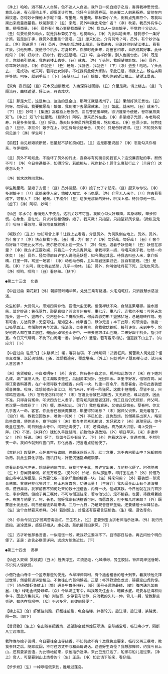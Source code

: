 <!-- { "loadSidebar": true } -->
    〔净上〕哈哈，酒不醉人人自醉，色不迷人人自迷。我昨日一见白娘子之后，害得我神思恍惚，意乱心迷，有心图他上手，却恨无计可施。恰好今日院君寿诞，他夫妻二人前来祝寿。留他在内厢饮酒，怎得妙计赚他上手呢？嗄，有里哉，有里哉。那秋菊小丫头，倒有点鬼画符个，等我叫渠出来商量商量看。秋菊那里？〔丑〕来哉，员外叫我出来做亻者？〔净〕秋菊，我员外有件心事，搭唔商量。〔丑〕员外有亻奢心事搭我商量？〔净〕我自从一见白娘子，不觉的十分动火。〔丑〕勿要说员外动火，就是我秋菊见了他，也觉动火。〔净〕为此叫唔出来，替我想个一条好计策，若是到子手，我员外重重能个赏唔。〔丑〕原来如此。介有何难？呵，员外，有个妙计在此。〔净〕那道理？〔丑〕员外，你先到后边楼上躲着，待我进去，只说领他到望江楼上，看看江景，引他到来。我便寻个机会，将身卸开。你那时走出来，将善言相求，自然成其好事。此计如何？〔净〕好妙计，好妙计。我说还是唔。〔丑〕啐，这样妙策，别人也画勿出。〔净〕既是介，你就去引他来，我先到楼上去等。〔丑〕就去。〔净〕丫头阿，我眼望捷旌旗。〔丑〕员外，你耳听好消息。〔净〕你就去！〔丑〕是哉，我就去，我就去！〔下〕〔净〕去去！哈哈，丫头此去，一定成功。老天呵，若得此女到手，不枉我有此偌大家财。来此已是，待我上去。躲在夹厢畔等他。呵呀，就到手哉！〔下〕〔丑随旦上〕〔丑〕娘娘，我和你到望江楼上，望望江景去。

    【双角 夜行船】〔旦〕花木交加丽景光，入幽深穿过回廊。〔丑〕介里是哉，请上楼去。〔旦〕飞阁流丹，曲栏遥望，好江天，丹青难状。

    〔丑〕那是大江，这是焦山，这边的是金山，那隔江就是扬州了。〔丑〕果然好派江景也。〔丑〕阿呀，勿好哉，我要撒尿哉！娘娘，我到楼下去尿尿就来。〔旦〕如此，就来呵。〔丑〕就来个。〔下〕〔旦〕妙呵！【集唐】高楼独上思依依，曲岛苍茫接翠微。欲识蓬莱今便是，卷帘巢燕美双飞。〔净上〕双飞个拉里哉。〔旦转介〕阿呀，原来员外在此。〔净〕多蒙娘子光顾，与老荆祝寿，只是多多简慢。〔旦〕好说。愚夫妇多蒙员外院君提携，铭刻难忘。〔净〕些须小事，何劳挂齿？〔旦行，净拦介〕娘子在上，学生有句说话奉告，〔笑介〕只是勿好说得。〔旦〕不知员外有何见谕？〔净〕学生呵！

    【前腔】自见娇娘欲断肠，思量起不禁如痴如狂。〔旦〕这是那里说起？〔净〕怎能勾共你相亲，与伊相傍。

    〔旦〕员外不可如此，不独坏了员外的行止，妾身亦有何面目见我官人？这没廉丧耻的事，断然不可！〔净〕今日幸遇娘子，如得珍宝，若能相从，死也甘心！顾什么廉耻行止？〔旦背介〕这便怎么处？

    〔净〕暂求欢胜同鸳帐。

    学生跪里哉，望娘子方便！〔旦〕员外请起。〔净〕娘子允了才起来。〔旦〕起来与你说。〔净〕多谢娘子！〔旦〕此处来往人杂，倘被人知觉，不当稳便。〔净〕介里无人来个。〔旦〕你去看看楼下，可有人？〔净〕是哉。〔下楼介〕〔旦〕这多是那厮的奸计，哄我上楼。待我惊他一惊。〔虚下〕〔净〕阿呀，妙呵！

    【仙吕 浆水令】看悄无人不使龙，这机关妙不可当。我欲心似火好难降，浑身绵软，举步惊慌。心急急，意忙忙，只求片刻相偎傍。娘子，我来哉！只指望，只指望彩凤求凰。〔掀帐见鬼介〕哎呀！蓦忽地，蓦忽地变成魍魉！

    〔喊跌介〕〔丑上〕勿知可曾上手？让我上去看看，介是员外，为何跌倒在地上，员外，员外，为亻奢了？〔净〕快点扶我下去。〔丑〕嗄，为亻奢了？〔净〕勿好哉，勿好哉！〔丑〕亻奢个勿好哉？可是此女不允，故尔把你推上这一交么？〔净〕勿是，遇着子妖怪哉！〔丑〕妖怪在那里？〔净〕我方才正要欢娱，只看见一个大头青胖鬼，拿我得来一掼，亏唔来救子我，勿然一命休矣！〔丑〕员外，怪勿得前日许官人说他是妖怪，如今果应其言。待我去叫些人来，拿介妖精，打里一阵，骂里一场罢！〔净〕动也动勿得，且叫院君送渠归去，我自有道理。〔丑〕是哉。〔净〕丫头呵，我七魄去悠悠，几乎一命休。〔丑〕员外，你叫做牡丹花下死，见鬼也风流。〔净〕哎哟，哎哟！〔丑〕看仔细。〔扶下〕

    ●第二十三出  化香

    【中吕过曲 菊花新】〔外〕朝辞鹫岭睹华风，处处三乘有路通。火宅焰乾红，只消我慧水慈波涌。

    众生如梦，大觉何人。须知四谛非他，要悟六尘无我。但使禅枝不染，自然圣果堪攀。运水搬柴，莫非妙道；黄花翠竹，那是真如？若论青州布衫，重七斤，重八斤，连我也不知；可笑天龙指头，竖一个，竖两个，受用些什么？携瓶振锡，何异弄影劳形？竖拂拈锤，总是磨砖作镜。无有可舍，方达有源；无空可住，是知空本。维摩当日，默尔无言；丰干此际，何须饶舌。谁能一口吸尽西江，老僧那时再与汝说。俺法海，自奉佛旨，命我收伏蛇妖，接引许宣。来到中华，恰好他两人都在镇江居住。俺因此卓锡金山寺中，一来要揽取江山胜概，二来好觑个机会，指引许宣。今日天气晴明，不免下山闲走一番。〔向内介〕慧澄，若有客来相访，但道我下山去了。〔内应介〕〔下〕

    【中吕过曲 驻云飞】〔末敲梆上〕嗳，客货被窃，不白难明呀！货委狂风，冤苦教人何处控？怪事真难懂，说起魂惊悚。茶，谁悯我途穷，覆盆堪痛。〔外上〕何处梆声？聒耳禅心动，试问来人甚苦衷？

    〔末〕客货被窃，不白难明呀！〔外〕客官，你有甚不白之事，梆声如此急切？〔末〕在下姓刘名成，湖广襄阳人氏。在江湖贩卖营生，后因资本损折，坐困年余。幸里中好友，借银百两。闻得江南香料甚贵，在广中贩得数十担檀香，内有一块，约重一百余斤，发愿喜舍，欲将此香装塑观音佛像。哎呀，谁想前夜舟泊江口，舱门未开，听得一阵狂风，这数十担檀香，尽皆不见，只得鸣官追缉。〔外〕官府便怎样问呢？〔末〕官道此香被狂风摄去，又无踪迹，难以追获，因此不准。只得身背冤单，叩求四方仁人君子，若有知风报信者还好，倘三日后仍无踪影，师父呵，老汉便一命难存了！〔外〕嗄，原来如此。〔背介〕我屈指算来，又被此妖窃去。孽畜呵，你又几乎害人一命。客官，你此香已被妖魔摄取，那里得知消息？〔末〕据师父说来，竟无着落了。〔泪介〕咳，教我怎回故乡，难免一死矣！〔外〕事已如此，且免愁烦，贫僧虽系出家人，略资助些盘缠，使你还乡，意下如何？〔末〕我与老师素无相识，怎好累及？〔外〕说那里话。你今晚且住宝舟，明日到金山寺中，问取法海便了。〔末〕若得如此，真乃莫大洪恩，请上受我一拜。〔外〕不消。〔末拜介〕犹如久旱逢甘雨，却胜他乡遇故知。〔外〕明日早来。〔末〕多谢师父！〔外〕好说。〔末〕好了，我如今回乡有日了。〔下〕〔外〕你看这汉子，幸遇老僧，不然险丧一命。我如今就到许宣门首，抄化此香，把言语点悟他便了。

    【古轮台】叹孽种，心怀毒害有谁同，终朝迷惑将人弄。红尘念重，怎不去巴蜀山中？忘却前修功用。我此去募化求通，随机打动，好把沉迷指点醒颛蒙。

    你看此处妖气冲天，想就是他家门首。待我打坐于此，等许宣出来，与他抄化便了。阿弥陀佛〔生上〕忽闻持半偈，如觉万缘空。〔见外介〕长老，你从那里来，却打坐在此？〔外〕贫僧乃金山寺中法海便是。只为要化取一百余斤重的檀香一块。〔生〕将来何用？〔外〕要装塑一尊观音佛像。贫僧已抄化多时了，居士若肯喜舍，功德无量！〔生背介〕我久闻金山上有个法海禅师，德行非常，我家前夜不知何处来的数十担檀香，内有一块，恰如其数。今日他就在我门首抄化，事非偶然，但娘子再三嘱付，不可与僧道往来，若与他说知，定不相容。也罢，待我瞒着娘子，布施与他便了。呵，长老，恰好我家有块檀香可用，情愿喜舍，但不知几时来取？〔外〕既蒙居士发此信，明日便着徒弟每来请。二月十九日，乃是观音菩萨圣诞，还要请居士早降拈香。〔生〕这个自然要来参拜。〔外〕若到荒山，贫僧还有要紧言语相告。〔生〕嗄，谨依尊命。

    〔外〕你自今回，才脱离苦海波红。三生石上，〔生〕正要到宝山求老师指示迷津。〔外〕我归元直指，迷涂莫纵，感悟好相从。虔心诵，慈航接引旧家风。〔下〕

    〔生〕方才听他那番言语，一似哑谜一般，教我好生委决不下。且待那日拈香，再去问他个明白便了。正是：迩言必察须详问，远虑方能免近忧。〔下〕

    ●第二十四出  谒禅

    【仙吕入双调 哭岐婆】〔丑上〕胜传浮玉，江流浩浩，化城缥缈，劳生胶扰。钟声两岸送昏朝，不识何人惊欲觉。

    小僧乃金山寺中一个监寺慧澄的便是。今早禅师吩咐，有个施舍檀香的居士到来，着我领他先拜过世尊，然后引进讲堂相见。不免往山门首伺候者。正是：杯浮野渡鱼龙远，锡振空山虎豹惊。〔下〕〔杂扮蟹虾鱼蚌上〕〔蟹〕通身甲胄任横行，〔虾〕国号长须跳最精，〔蚌〕腹内珠光如白昼，〔龟〕绿毛金线势峥嵘。〔众〕今早湖主有令，叫我等先住金山，暗藏水底。说要与法海和尚争斗，因此齐集前来。〔龟〕列位哥，少停若有动静，只消我的头儿一伸，背儿一躬，管教那些秃驴，都落在我喉中。〔众〕不必多言，到彼伺候便了。

    【锦上花】〔合〕虾蟹往前跑，虾蟹往前跑，龟会拈锤，蚌善轮刀。趁江潮，趁江潮，杀贼秃，图一饱。〔同下〕

    【普贤歌】〔生上〕名山随喜把香烧，遥望那金碧辉煌压翠涛。空际插宝塔，临江唤小ザ，隔断凡尘远市嚣。

    我昨晚与娘子说明，今日要往金山寺拈香，不知何故不肯？及我执意要来，临行又再三嘱咐，教我参拜之后，随即就回，不可往方丈中与和尚每说话。这也好生奇怪？我想那禅师，约我今日上山，还有要紧言语，为此特地前来，求他指示迷津。来此已是江边了，船家将船儿摇过来。〔净上〕官人，可是要到山上烧香的？〔生〕正是。〔净〕如此请下船来，看仔细。

    【步步娇】〔生〕一棹咿哑俄来到，胜境过蓬岛。

